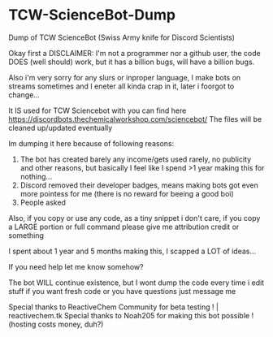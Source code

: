 # TCW-ScienceBot-Dump
Dump of TCW ScienceBot (Swiss Army knife for Discord Scientists)

Okay first a DISCLAIMER:
I'm not a programmer nor a github user, the code DOES (well should) work, but it has a billion bugs, will have a billion bugs.

Also i'm very sorry for any slurs or inproper language, I make bots on streams sometimes and I eneter all kinda crap in it, later i foorgot to change...

It IS used for TCW Sciencebot with you can find here https://discordbots.thechemicalworkshop.com/sciencebot/
The files will be cleaned up/updated eventually

Im dumping it here because of following reasons:
1. The bot has created barely any income/gets used rarely, no publicity and other reasons, but basically I feel like I spend >1 year making this for nothing...
2. Discord removed their developer badges, means making bots got even more pointess for me (there is no reward for beeing a good boi)
3. People asked

Also, if you copy or use any code, as a tiny snippet i don't care, if you copy a LARGE portion or full command please give me attribution credit or something

I spent about 1 year and 5 months making this, I scapped a LOT of ideas...

If you need help let me know somehow?

The bot WILL continue existence, but I wont dump the code every time i edit stuff
if you want fresh code or you have questions just message me

Special thanks to ReactiveChem Community for beta testing ! | reactivechem.tk
Special thanks to Noah205 for making this bot possible ! (hosting costs money, duh?)
